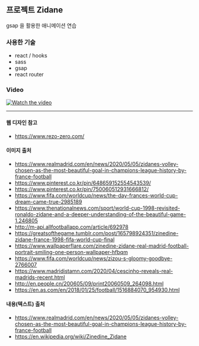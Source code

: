 ## 프로젝트 Zidane
gsap 을 활용한 애니메이션 연습 

### 사용한 기술
- react / hooks
- sass
- gsap
- react router

### Video
[![Watch the video](https://img.youtube.com/vi/F8HfFSg-xmg/maxresdefault.jpg)](https://youtu.be/F8HfFSg-xmg)


------------------------------------

#### 웹 디자인 참고
- https://www.rezo-zero.com/

#### 이미지 출처
- https://www.realmadrid.com/en/news/2020/05/05/zidanes-volley-chosen-as-the-most-beautiful-goal-in-champions-league-history-by-france-football
- https://www.pinterest.co.kr/pin/648659152554543539/
- https://www.pinterest.co.kr/pin/750060512931666812/
- https://www.fifa.com/worldcup/news/the-day-frances-world-cup-dream-came-true-2985189
- https://www.thenationalnews.com/sport/world-cup-1998-revisited-ronaldo-zidane-and-a-deeper-understanding-of-the-beautiful-game-1.246805
- http://m-api.allfootballapp.com/article/692978
- https://greatsofthegame.tumblr.com/post/165798924351/zinedine-zidane-france-1998-fifa-world-cup-final
- https://www.wallpaperflare.com/zinedine-zidane-real-madrid-football-portrait-smiling-one-person-wallpaper-hfbqm
- https://www.fifa.com/worldcup/news/zizou-s-gloomy-goodbye-2766007
- https://www.madridistamn.com/2020/04/cescinho-reveals-real-madrids-recent.html
- http://en.people.cn/200605/09/print20060509_264098.html
- https://en.as.com/en/2018/01/25/football/1516884070_954930.html

#### 내용(텍스트) 출처
- https://www.realmadrid.com/en/news/2020/05/05/zidanes-volley-chosen-as-the-most-beautiful-goal-in-champions-league-history-by-france-football
- https://en.wikipedia.org/wiki/Zinedine_Zidane
